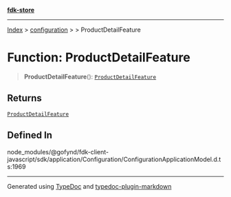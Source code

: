 [**fdk-store**](../../../README.md)
***

[Index](../../../API.md) > [configuration](../../README.md) > [<internal>](../README.md) > ProductDetailFeature

# Function: ProductDetailFeature

> **ProductDetailFeature**(): [`ProductDetailFeature`](../type-aliases/type-alias.ProductDetailFeature.md)

## Returns

[`ProductDetailFeature`](../type-aliases/type-alias.ProductDetailFeature.md)

## Defined In

node\_modules/@gofynd/fdk-client-javascript/sdk/application/Configuration/ConfigurationApplicationModel.d.ts:1969

***
Generated using [TypeDoc](https://typedoc.org/) and [typedoc-plugin-markdown](https://www.npmjs.com/package/typedoc-plugin-markdown)
